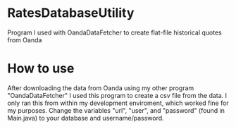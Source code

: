 # RatesDatabaseUtility
Program I used with OandaDataFetcher to create flat-file historical quotes from Oanda

# How to use

After downloading the data from Oanda using my other program "OandaDataFetcher" I used this program to create a csv file from the data.
I only ran this from within my development enviroment, which worked fine for my purposes.
Change the variables "url", "user", and "password" (found in Main.java) to your database and username/password.
